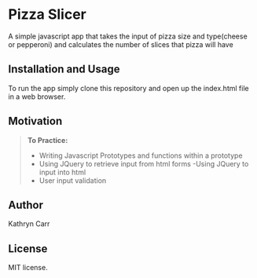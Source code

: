 Pizza Slicer
==============

A simple javascript app that takes the input of pizza size and type(cheese or pepperoni) and calculates the number of slices that pizza will have

Installation and Usage
------------
To run the app simply clone this repository and open up the index.html file in a web browser.

Motivation
--------
> **To Practice:**
> - Writing Javascript Prototypes and functions within a prototype
> - Using JQuery to retrieve input from html forms
> -Using JQuery to input into html
> - User input validation


Author
------

Kathryn Carr

License
-------

MIT license.
